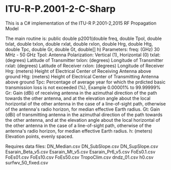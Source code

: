 # ITU-R-P.2001-2-C-Sharp

This is a C# implementation of the ITU-R P.2001-2,2015 RF Propagation Model

The main routine is:
  public double p2001(double freq, double Tpol, double txlat, double txlon, double rxlat, double rxlon,
         double Hrg, double Htg, double Tpc, double Gr, double Gt, double[] h)
Parameters:
       freq: (GHz) 30 MHz - 50 GHz
       Tpol: Antenna Polarization: Vertical (1), Horizontal (0)
       txlat: (degrees) Latitude of Transmitter
       txlon: (degrees) Longitude of Transmitter
       rxlat: (degrees) Latitude of Receiver
       rxlon: (degrees) Longitude of Receiver
       Hrg: (meters) Height of Electrical Center of Receiving Antenna above ground
       Htg: (meters) Height of Electrical Center of Transmitting Antenna above ground
       Tpc: Percentage of average year for which the prdicted basic transmission loss is not exceeded (%), Example 0.00001% to 99.99999%
       Gr: Gain (dBi) of receiving antenna in the azimuthal direction of the path towards the other antenna, and at the elevation angle about the local horizontal of the other antenna in the case of a line-of-sight path, otherwise of the antenna's radio horizon, for median effective Earth radius.
       Gt: Gain (dBi) of transmitting antenna in the azimuthal direction of the path towards the other antenna, and at the elevation angle about the local horizontal of the other antenna in the case of a line-of-sight path, otherwise of the antenna's radio horizon, for median effective Earth radius.
       h: (meters) Elevation points, evenly spaced.

Requires data files:
DN_Median.csv
DN_SubSlope.csv
DN_SupSlope.csv
Esarain_Beta_v5.csv
Esarain_Mt_v5.csv
Esarain_Pr6_v5.csv
FoEs0.1.csv
FoEs01.csv
FoEs10.csv
FoEs50.csv
TropoClim.csv
dndz_01.csv
h0.csv
surfwv_50_fixed.csv
